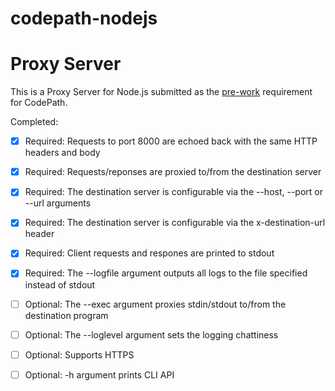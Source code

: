 # codepath-nodejs
# Proxy Server

This is a Proxy Server for Node.js submitted as the [pre-work](http://courses.codepath.com/snippets/intro_to_nodejs/prework) requirement for CodePath.


Completed:
- [x] Required: Requests to port 8000 are echoed back with the same HTTP headers and body
- [x] Required: Requests/reponses are proxied to/from the destination server
- [x] Required: The destination server is configurable via the --host, --port or --url arguments
- [x] Required: The destination server is configurable via the x-destination-url header
- [x] Required: Client requests and respones are printed to stdout
- [x] Required: The --logfile argument outputs all logs to the file specified instead of stdout
- [ ] Optional: The --exec argument proxies stdin/stdout to/from the destination program
- [ ] Optional: The --loglevel argument sets the logging chattiness
- [ ] Optional: Supports HTTPS
- [ ] Optional: -h argument prints CLI API


